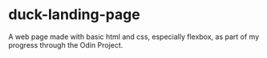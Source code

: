 # duck-landing-page
A  web page made with basic html and css, especially flexbox, as part of my progress through the Odin Project.
